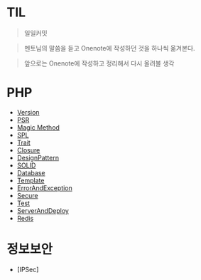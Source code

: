 # TIL

> 일일커밋

> 멘토님의 말씀을 듣고 Onenote에 작성하던 것을 하나씩 옮겨본다.

> 앞으로는 Onenote에 작성하고 정리해서 다시 올려볼 생각

# PHP

* [Version](https://github.com/kso1204/TIL/blob/main/PHP/Version.md)
* [PSR](https://github.com/kso1204/TIL/blob/main/PHP/PSR.md)
* [Magic Method](https://github.com/kso1204/TIL/blob/main/PHP/Magic.md)
* [SPL](https://github.com/kso1204/TIL/blob/main/PHP/SPL.md)
* [Trait](https://github.com/kso1204/TIL/blob/main/PHP/Trait.md)
* [Closure](https://github.com/kso1204/TIL/blob/main/PHP/Closure.md)
* [DesignPattern](https://github.com/kso1204/TIL/blob/main/PHP/DesignPattern.md)
* [SOLID](https://github.com/kso1204/TIL/blob/main/PHP/SOLID.md)
* [Database](https://github.com/kso1204/TIL/blob/main/PHP/Database.md)
* [Template](https://github.com/kso1204/TIL/blob/main/PHP/Template.md)
* [ErrorAndException](https://github.com/kso1204/TIL/blob/main/PHP/ErrorAndException.md)
* [Secure](https://github.com/kso1204/TIL/blob/main/PHP/Secure.md)
* [Test](https://github.com/kso1204/TIL/blob/main/PHP/Test.md)
* [ServerAndDeploy](https://github.com/kso1204/TIL/blob/main/PHP/ServerAndDeploy.md)
* [Redis](https://github.com/kso1204/TIL/blob/main/PHP/Redis.md)


# 정보보안

* [IPSec]
